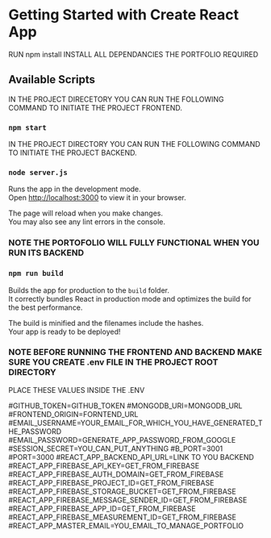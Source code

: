 # Getting Started with Create React App

RUN npm install INSTALL ALL DEPENDANCIES THE PORTFOLIO REQUIRED

## Available Scripts

IN THE PROJECT DIRECETORY YOU CAN RUN THE FOLLOWING COMMAND TO INITIATE THE PROJECT FRONTEND.

### `npm start`

IN THE PROJECT DIRECTORY YOU CAN RUN THE FOLLOWING COMMAND TO INITIATE THE PROJECT BACKEND.

### `node server.js`

Runs the app in the development mode.\
Open [http://localhost:3000](http://localhost:3000) to view it in your browser.

The page will reload when you make changes.\
You may also see any lint errors in the console.

### NOTE THE PORTOFOLIO WILL FULLY FUNCTIONAL WHEN YOU RUN ITS BACKEND

### `npm run build`

Builds the app for production to the `build` folder.\
It correctly bundles React in production mode and optimizes the build for the best performance.

The build is minified and the filenames include the hashes.\
Your app is ready to be deployed!

### NOTE BEFORE RUNNING THE FRONTEND AND BACKEND MAKE SURE YOU CREATE .env FILE IN THE PROJECT ROOT DIRECTORY
PLACE THESE VALUES INSIDE THE .ENV

#GITHUB_TOKEN=GITHUB_TOKEN
#MONGODB_URI=MONGODB_URL
#FRONTEND_ORIGIN=FORNTEND_URL
#EMAIL_USERNAME=YOUR_EMAIL_FOR_WHICH_YOU_HAVE_GENERATED_THE_PASSWORD
#EMAIL_PASSWORD=GENERATE_APP_PASSWORD_FROM_GOOGLE
#SESSION_SECRET=YOU_CAN_PUT_ANYTHING
#B_PORT=3001
#PORT=3000
#REACT_APP_BACKEND_API_URL=LINK TO YOU BACKEND
#REACT_APP_FIREBASE_API_KEY=GET_FROM_FIREBASE
#REACT_APP_FIREBASE_AUTH_DOMAIN=GET_FROM_FIREBASE
#REACT_APP_FIREBASE_PROJECT_ID=GET_FROM_FIREBASE
#REACT_APP_FIREBASE_STORAGE_BUCKET=GET_FROM_FIREBASE
#REACT_APP_FIREBASE_MESSAGE_SENDER_ID=GET_FROM_FIREBASE
#REACT_APP_FIREBASE_APP_ID=GET_FROM_FIREBASE
#REACT_APP_FIREBASE_MEASUREMENT_ID=GET_FROM_FIREBASE
#REACT_APP_MASTER_EMAIL=YOU_EMAIL_TO_MANAGE_PORTFOLIO





